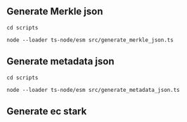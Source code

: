 ## Generate Merkle json

```
cd scripts
```

```
node --loader ts-node/esm src/generate_merkle_json.ts
```

## Generate metadata json
```
cd scripts
```

```
node --loader ts-node/esm src/generate_metadata_json.ts
```

## Generate ec stark

